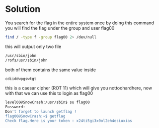 # Solution

You search for the flag in the entire system once by doing this command you will find the flag under the group and user flag00

```sh
find / -type f -group flag00 2> /dev/null
```

this will output only two file

```sh
/usr/sbin/john
/rofs/usr/sbin/john
```

both of them contains the same value inside

```sh
cdiiddwpgswtgt
```

this is a caesar cipher (ROT 11) which will give you nottoohardhere, now with that we can use this to login as flag00

```sh
level00@SnowCrash:/usr/sbin$ su flag00
Password: 
Don't forget to launch getflag !
flag00@SnowCrash:~$ getflag
Check flag.Here is your token : x24ti5gi3x0ol2eh4esiuxias
```
